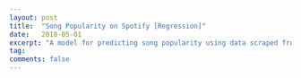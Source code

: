 ```yaml
---
layout: post
title:  "Song Popularity on Spotify [Regression]"
date:   2018-05-01
excerpt: "A model for predicting song popularity using data scraped from Spotify"
tag:
comments: false
---
```

